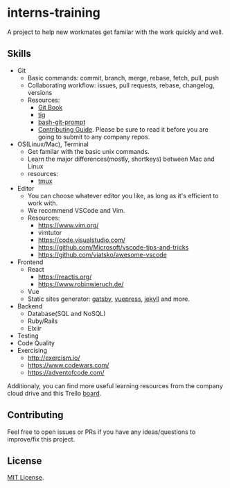 # interns-training

A project to help new workmates get familar with the work quickly and well.


## Skills

- Git
  - Basic commands: commit, branch, merge, rebase, fetch, pull, push
  - Collaborating workflow: issues, pull requests, rebase, changelog, versions
  - Resources:
    - [Git Book](https://git-scm.com/book/en/v2)
    - [tig](https://jonas.github.io/tig/)
    - [bash-git-prompt](https://github.com/magicmonty/bash-git-prompt)
    - [Contributing Guide](https://github.com/zidcn/guides/blob/master/CONTRIBUTING.md). Please be sure to read it before you are going to submit to any company repos.
- OS(Linux/Mac), Terminal
  - Get familar with the basic unix commands.
  - Learn the major differences(mostly, shortkeys) between Mac and Linux
  - resources:
    - [tmux](https://github.com/tmux/tmux)
- Editor
  - You can choose whatever editor you like, as long as it's efficient to work with.
  - We recommend VSCode and Vim.
  - Resources:
    - https://www.vim.org/
    - vimtutor
    - https://code.visualstudio.com/
    - https://github.com/Microsoft/vscode-tips-and-tricks
    - https://github.com/viatsko/awesome-vscode
- Frontend
  - React
    - https://reactjs.org/
    - https://www.robinwieruch.de/
  - Vue
  - Static sites generator: [gatsby](https://github.com/gatsbyjs/gatsby), [vuepress](https://vuepress.vuejs.org), [jekyll](https://jekyllrb.com/) and more.
- Backend
  - Database(SQL and NoSQL)
  - Ruby/Rails
  - Elxiir
- Testing
- Code Quality
- Exercising
  - http://exercism.io/
  - https://www.codewars.com/
  - https://adventofcode.com/

Additionaly, you can find more useful learning resources from the company cloud drive and this Trello [board](https://trello.com/b/5EWBl79M/tech-resources).


## Contributing

Feel free to open issues or PRs if you have any ideas/questions to improve/fix this project.

## License

[MIT License](LICENSE).